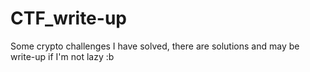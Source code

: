 # CTF_write-up
Some crypto challenges I have solved, there are solutions and may be write-up if I'm not lazy :b
